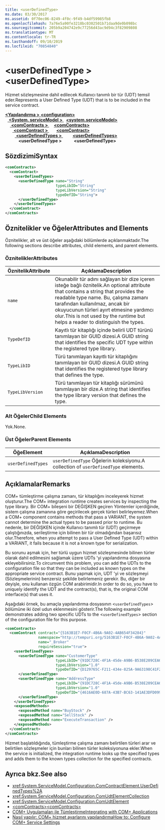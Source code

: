 ```yaml
---
title: <userDefinedType>
ms.date: 03/30/2017
ms.assetid: 0f70ec06-8249-4f0c-9f49-b4df59985fb8
ms.openlocfilehash: 7a76e5a90fe3218bc0302501b71daa9de0b098bc
ms.sourcegitcommit: 205b9a204742e9c77256d43ac9d94c3f82909808
ms.translationtype: MT
ms.contentlocale: tr-TR
ms.lasthandoff: 09/10/2019
ms.locfileid: "70854840"
---
```

# <a name="userdefinedtype"></a><span data-ttu-id="98339-101">\<userDefinedType ></span><span class="sxs-lookup"><span data-stu-id="98339-101">\<userDefinedType></span></span>
<span data-ttu-id="98339-102">Hizmet sözleşmesine dahil edilecek Kullanıcı tanımlı bir tür (UDT) temsil eder.</span><span class="sxs-lookup"><span data-stu-id="98339-102">Represents a User Defined Type (UDT) that is to be included in the service contract.</span></span>  
  
<span data-ttu-id="98339-103">[ **\<Yapılandırma >** ](../configuration-element.md)</span><span class="sxs-lookup"><span data-stu-id="98339-103">[**\<configuration>**](../configuration-element.md)</span></span>\
<span data-ttu-id="98339-104">&nbsp;&nbsp;[ **\<System. serviceModel >** ](system-servicemodel.md)</span><span class="sxs-lookup"><span data-stu-id="98339-104">&nbsp;&nbsp;[**\<system.serviceModel>**](system-servicemodel.md)</span></span>\
<span data-ttu-id="98339-105">&nbsp;&nbsp;&nbsp;&nbsp;[ **\<comContracts >** ](comcontracts.md)</span><span class="sxs-lookup"><span data-stu-id="98339-105">&nbsp;&nbsp;&nbsp;&nbsp;[**\<comContracts>**](comcontracts.md)</span></span>\
<span data-ttu-id="98339-106">&nbsp;&nbsp;&nbsp;&nbsp;&nbsp;&nbsp;[ **\<comContract >** ](comcontract.md)</span><span class="sxs-lookup"><span data-stu-id="98339-106">&nbsp;&nbsp;&nbsp;&nbsp;&nbsp;&nbsp;[**\<comContract>**](comcontract.md)</span></span>\
<span data-ttu-id="98339-107">&nbsp;&nbsp;&nbsp;&nbsp;&nbsp;&nbsp;&nbsp;&nbsp;[ **\<userDefinedTypes >** ](userdefinedtypes.md)</span><span class="sxs-lookup"><span data-stu-id="98339-107">&nbsp;&nbsp;&nbsp;&nbsp;&nbsp;&nbsp;&nbsp;&nbsp;[**\<userDefinedTypes>**](userdefinedtypes.md)</span></span>\
<span data-ttu-id="98339-108">&nbsp;&nbsp;&nbsp;&nbsp;&nbsp;&nbsp;&nbsp;&nbsp;&nbsp;&nbsp; **\<userDefinedType >**</span><span class="sxs-lookup"><span data-stu-id="98339-108">&nbsp;&nbsp;&nbsp;&nbsp;&nbsp;&nbsp;&nbsp;&nbsp;&nbsp;&nbsp;**\<userDefinedType>**</span></span>  
  
## <a name="syntax"></a><span data-ttu-id="98339-109">Sözdizimi</span><span class="sxs-lookup"><span data-stu-id="98339-109">Syntax</span></span>  
  
```xml  
<comContracts>
  <comContract>
    <userDefinedTypes>
      <userDefinedType name="String"
                       typeLibID="String"
                       typeLibVersion="String"
                       typeDefID="String">
      </userDefinedType>
    </userDefinedTypes>
  </comContract>
</comContracts>
```  
  
## <a name="attributes-and-elements"></a><span data-ttu-id="98339-110">Öznitelikler ve Öğeler</span><span class="sxs-lookup"><span data-stu-id="98339-110">Attributes and Elements</span></span>  
 <span data-ttu-id="98339-111">Öznitelikler, alt ve üst öğeler aşağıdaki bölümlerde açıklanmaktadır.</span><span class="sxs-lookup"><span data-stu-id="98339-111">The following sections describe attributes, child elements, and parent elements.</span></span>  
  
### <a name="attributes"></a><span data-ttu-id="98339-112">Öznitelikler</span><span class="sxs-lookup"><span data-stu-id="98339-112">Attributes</span></span>  
  
|<span data-ttu-id="98339-113">Öznitelik</span><span class="sxs-lookup"><span data-stu-id="98339-113">Attribute</span></span>|<span data-ttu-id="98339-114">Açıklama</span><span class="sxs-lookup"><span data-stu-id="98339-114">Description</span></span>|  
|---------------|-----------------|  
|`name`|<span data-ttu-id="98339-115">Okunabilir tür adını sağlayan bir dize içeren isteğe bağlı öznitelik.</span><span class="sxs-lookup"><span data-stu-id="98339-115">An optional attribute that contains a string that provides the readable type name.</span></span> <span data-ttu-id="98339-116">Bu, çalışma zamanı tarafından kullanılmaz, ancak bir okuyucunun türleri ayırt etmesine yardımcı olur.</span><span class="sxs-lookup"><span data-stu-id="98339-116">This is not used by the runtime but helps a reader to distinguish the types.</span></span>|  
|`TypeDefID`|<span data-ttu-id="98339-117">Kayıtlı tür kitaplığı içinde belirli UDT türünü tanımlayan bir GUID dizesi.</span><span class="sxs-lookup"><span data-stu-id="98339-117">A GUID string that identifies the specific UDT type within the registered type library.</span></span>|  
|`TypeLibID`|<span data-ttu-id="98339-118">Türü tanımlayan kayıtlı tür kitaplığını tanımlayan bir GUID dizesi.</span><span class="sxs-lookup"><span data-stu-id="98339-118">A GUID string that identifies the registered type library that defines the type.</span></span>|  
|`TypeLibVersion`|<span data-ttu-id="98339-119">Türü tanımlayan tür kitaplığı sürümünü tanımlayan bir dize.</span><span class="sxs-lookup"><span data-stu-id="98339-119">A string that identifies the type library version that defines the type.</span></span>|  
  
### <a name="child-elements"></a><span data-ttu-id="98339-120">Alt Öğeler</span><span class="sxs-lookup"><span data-stu-id="98339-120">Child Elements</span></span>  
 <span data-ttu-id="98339-121">Yok.</span><span class="sxs-lookup"><span data-stu-id="98339-121">None.</span></span>  
  
### <a name="parent-elements"></a><span data-ttu-id="98339-122">Üst Öğeler</span><span class="sxs-lookup"><span data-stu-id="98339-122">Parent Elements</span></span>  
  
|<span data-ttu-id="98339-123">Öğe</span><span class="sxs-lookup"><span data-stu-id="98339-123">Element</span></span>|<span data-ttu-id="98339-124">Açıklama</span><span class="sxs-lookup"><span data-stu-id="98339-124">Description</span></span>|  
|-------------|-----------------|  
|`userDefinedTypes`|<span data-ttu-id="98339-125">`userDefinedType` Öğelerin koleksiyonu.</span><span class="sxs-lookup"><span data-stu-id="98339-125">A collection of `userDefinedType` elements.</span></span>|  
  
## <a name="remarks"></a><span data-ttu-id="98339-126">Açıklamalar</span><span class="sxs-lookup"><span data-stu-id="98339-126">Remarks</span></span>  
 <span data-ttu-id="98339-127">COM+ tümleştirme çalışma zamanı, tür kitaplığını inceleyerek hizmet oluşturur.</span><span class="sxs-lookup"><span data-stu-id="98339-127">The COM+ integration runtime creates services by inspecting the type library.</span></span> <span data-ttu-id="98339-128">Bir COM+ bileşeni bir DEĞIŞKEN geçiren Yöntemler içerdiğinde, sistem çalışma zamanına göre geçirilecek gerçek türleri belirleyemez.</span><span class="sxs-lookup"><span data-stu-id="98339-128">When a COM+ component contains methods that pass a VARIANT, the system cannot determine the actual types to be passed prior to runtime.</span></span> <span data-ttu-id="98339-129">Bu nedenle, bir DEĞIŞKEN içinde Kullanıcı tanımlı tür (UDT) geçirmeye çalıştığınızda, serileştirme için bilinen bir tür olmadığından başarısız olur.</span><span class="sxs-lookup"><span data-stu-id="98339-129">Therefore, when you attempt to pass a User Defined Type (UDT) within a VARIANT, it fails because it is not a known type for serialization.</span></span>  
  
 <span data-ttu-id="98339-130">Bu sorunu aşmak için, her türlü uygun hizmet sözleşmesinde bilinen türler olarak dahil edilmesini sağlamak üzere UDTs 'yi yapılandırma dosyasına ekleyebilirsiniz.</span><span class="sxs-lookup"><span data-stu-id="98339-130">To circumvent this problem, you can add the UDTs to the configuration file so that they can be included as known types on the appropriate service contract.</span></span> <span data-ttu-id="98339-131">Bunu yapmak için, UDT 'yi ve sözleşmeyi (Sözleşmelerinin) benzersiz şekilde belirlemeniz gerekir. Bu, diğer bir deyişle, onu kullanan özgün COM arabirimidir.</span><span class="sxs-lookup"><span data-stu-id="98339-131">In order to do so, you have to uniquely identify the UDT and the contract(s), that is, the original COM interface(s) that uses it.</span></span>  
  
 <span data-ttu-id="98339-132">Aşağıdaki örnek, bu amaçla yapılandırma dosyasının <`userDefinedTypes`> bölümüne iki özel udun eklenmesini gösterir.</span><span class="sxs-lookup"><span data-stu-id="98339-132">The following example demonstrates adding two specific UDTs to the <`userDefinedTypes`> section of the configuration file for this purpose.</span></span>  
  
```xml  
<comContracts>
  <comContract contract="{5163B1E7-F0CF-4B6A-9A02-4AB654F34284}"
               namespace="http://tempuri.org/5163B1E7-F0CF-4B6A-9A02-4AB654F34284"
               name="_Broker"
               requireSession="true">
    <userDefinedTypes>
      <userDefinedType name="CustomerType"
                       typeLibID="{91DC728C-4F1A-45de-A9B6-B538E209CEA6}"
                       typeLibVersion="1.0"
                       typeDefID="{D129765C-F211-434e-825A-9A63198C41F2}">
      </userDefinedType>
      <userDefinedType name="AddressType"
                       typeLibID="{91DC728C-4F1A-45de-A9B6-B538E209CEA6}"
                       typeLibVersion="1.0"
                       typeDefID="{4616AE0D-687A-43B7-BC63-141AE3DFD099}">
      </userDefinedType>
    </userDefinedTypes>
    <exposedMethods>
      <exposedMethod name="BuyStock" />
      <exposedMethod name="SellStock" />
      <exposedMethod name="ExecuteTransaction" />
    </exposedMethods>
  </comContract>
</comContracts>
```  
  
 <span data-ttu-id="98339-133">Hizmet başlatıldığında, tümleştirme çalışma zamanı belirtilen türleri arar ve belirtilen sözleşmeler için bunları bilinen türler koleksiyonuna ekler.</span><span class="sxs-lookup"><span data-stu-id="98339-133">When the service is initialized, the integration runtime looks up the specified types and adds them to the known types collection for the specified contracts.</span></span>  
  
## <a name="see-also"></a><span data-ttu-id="98339-134">Ayrıca bkz.</span><span class="sxs-lookup"><span data-stu-id="98339-134">See also</span></span>

- <xref:System.ServiceModel.Configuration.ComContractElement.UserDefinedTypes%2A>
- <xref:System.ServiceModel.Configuration.ComUdtElementCollection>
- <xref:System.ServiceModel.Configuration.ComUdtElement>
- [<span data-ttu-id="98339-135">\<comContracts></span><span class="sxs-lookup"><span data-stu-id="98339-135">\<comContracts></span></span>](comcontracts.md)
- [<span data-ttu-id="98339-136">COM+ Uygulamaları ile Tümleştirme</span><span class="sxs-lookup"><span data-stu-id="98339-136">Integrating with COM+ Applications</span></span>](../../../wcf/feature-details/integrating-with-com-plus-applications.md)
- [<span data-ttu-id="98339-137">Nasıl yapılır: COM+ hizmet ayarlarını yapılandırma</span><span class="sxs-lookup"><span data-stu-id="98339-137">How to: Configure COM+ Service Settings</span></span>](../../../wcf/feature-details/how-to-configure-com-service-settings.md)
